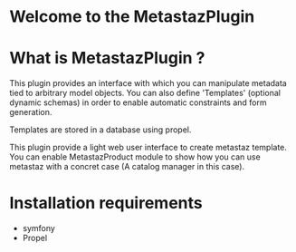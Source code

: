 Welcome to the MetastazPlugin
=============================

What is MetastazPlugin ?
========================

This plugin provides an interface with which you can manipulate metadata tied to
arbitrary model objects. You can also define 'Templates' (optional dynamic schemas) 
in order to enable automatic constraints and form generation.

Templates are stored in a database using propel.

This plugin provide a light web user interface to create metastaz template.
You can enable MetastazProduct module to show how you can use metastaz with a
concret case (A catalog manager in this case).

Installation requirements
=========================

* symfony
* Propel
